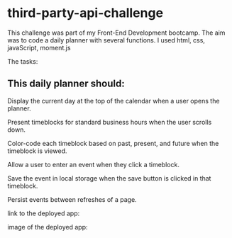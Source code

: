 # third-party-api-challenge

This challenge was part of my Front-End Development bootcamp.
The aim was to code a daily planner with several functions. 
I used html, css, javaScript, moment.js

The tasks: 

## This daily planner should: 

Display the current day at the top of the calendar when a user opens the planner.

Present timeblocks for standard business hours when the user scrolls down.

Color-code each timeblock based on past, present, and future when the timeblock is viewed.

Allow a user to enter an event when they click a timeblock.

Save the event in local storage when the save button is clicked in that timeblock.

Persist events between refreshes of a page.

link to the deployed app:

image of the deployed app: